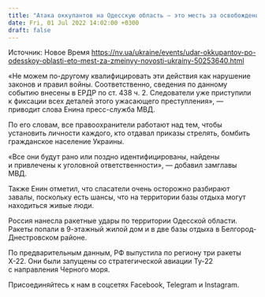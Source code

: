 ```yaml
---
title: "Атака оккупантов на Одесскую область — это месть за освобождение острова Змеиный — замглавы МВД"
date: Fri, 01 Jul 2022 14:02:00 +0300
draft: false
---
```

Источник: Новое Время https://nv.ua/ukraine/events/udar-okkupantov-po-odesskoy-oblasti-eto-mest-za-zmeinyy-novosti-ukrainy-50253640.html


«Не можем по-другому квалифицировать эти действия как нарушение законов и правил войны. Соответственно, сведения по данному событию внесены в ЕРДР по ст. 438 ч. 2. Следователи уже приступили к фиксации всех деталей этого ужасающего преступления», — приводит слова Енина пресс-служба МВД.

 По его словам, все правоохранители работают над тем, чтобы установить личности каждого, кто отдавал приказы стрелять, бомбить гражданское население Украины.

«Все они будут рано или поздно идентифицированы, найдены и привлечены к уголовной ответственности», — добавил замглавы МВД.

 Также Енин отметил, что спасатели очень осторожно разбирают завалы, поскольку есть шансы, что на территории базы отдыха могут находиться живые люди.

 Россия нанесла ракетные удары по территории Одесской области. Ракеты попали в 9-этажный жилой дом и в две базы отдыха в Белгород-Днестровском районе.

По предварительным данным, РФ выпустила по региону три ракеты Х-22. Они были запущены со стратегической авиации Ту-22 с направления Черного моря.

Присоединяйтесь к нам в соцсетях Facebook, Telegram и Instagram.
